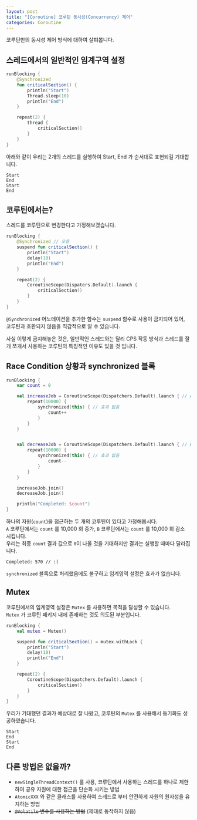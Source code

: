```yaml
---
layout: post
title: "[Coroutine] 코루틴 동시성(Concurrency) 제어"
categories: Coroutine
---
```


코루틴만의 동시성 제어 방식에 대하여 살펴봅니다.

## 스레드에서의 일반적인 임계구역 설정

~~~kotlin
runBlocking {
    @Synchronized
    fun criticalSection() {
        println("Start")
        Thread.sleep(10)
        println("End")
    }

    repeat(2) {
        thread {
            criticalSection()
        }
    }
}
~~~

아래와 같이 우리는 2개의 스레드를 실행하여 Start, End 가 순서대로 표현되길 기대합니다.

~~~
Start
End
Start
End
~~~

## 코루틴에서는?

스레드를 코루틴으로 변경한다고 가정해보겠습니다.

~~~kotlin
runBlocking {
    @Synchronized // 오류
    suspend fun criticalSection() {     
        println("Start")
        delay(10)
        println("End")
    }

    repeat(2) {
        CoroutineScope(Dispaters.Default).launch {
            criticalSection()
        }
    }
}
~~~

`@Synchronized` 어노테이션을 추가한 함수는 `suspend` 함수로 사용이 금지되어 있어, 코루틴과 호환되지 않음을 직감적으로 알 수 있습니다.

사실 이렇게 금지해놓은 것은, 일반적인 스레드와는 달리 CPS 작동 방식과 스레드를 잘개 쪼개서 사용하는 코루틴의 특징적인 이유도 있을 것 입니다.

## Race Condition 상황과 synchronized 블록

~~~kotlin
runBlocking {
    var count = 0

    val increaseJob = CoroutineScope(Dispatchers.Default).launch { // A
        repeat(10000) {
            synchronized(this) { // 효과 없음
                count++
            }
        }
    }


    val decreaseJob = CoroutineScope(Dispatchers.Default).launch { // B
        repeat(10000) {
            synchronized(this) { // 효과 없음
                count--
            }
        }
    }

    increaseJob.join()
    decreaseJob.join()

    println("Completed: $count")
}
~~~

하나의 자원(`count`)을 접근하는 두 개의 코루틴이 있다고 가정해봅시다.  
`A` 코루틴에서는 `count` 를 10,000 회 증가, `B` 코루틴에서는 `count` 를 10,000 회 감소 시킵니다.  
우리는 최종 `count` 결과 값으로 `0`이 나올 것을 기대하지만 결과는 실행할 때마다 달라집니다.

~~~
Completed: 570 // :(
~~~

`synchronized` 블록으로 처리했음에도 불구하고 임계영역 설정은 효과가 없습니다.

## Mutex

코루틴에서의 임계영역 설정은 `Mutex` 를 사용하면 목적을 달성할 수 있습니다.  
`Mutex` 가 코루틴 패키지 내에 존재하는 것도 의도된 부분입니다.

~~~kotlin
runBlocking {
    val mutex = Mutex()

    suspend fun criticalSection() = mutex.withLock {
        println("Start")
        delay(10)
        println("End")
    }

    repeat(2) {
        CoroutineScope(Dispatchers.Default).launch {
            criticalSection()
        }
    }
}
~~~

우리가 기대했던 결과가 예상대로 잘 나왔고, 코루틴의 `Mutex` 를 사용해서 동기화도 성공하였습니다.

~~~
Start
End
Start
End
~~~

## 다른 방법은 없을까?

- `newSingleThreadContext()` 를 사용, 코루틴에서 사용하는 스레드를 하나로 제한하여 공유 자원에 대한 접근을 단순화 시키는 방법
- `AtomicXXX` 와 같은 클래스를 사용하여 스레드로 부터 안전하게 자원의 원자성을 유지하는 방법
- ~~`@Volatile` 변수를 사용하는 방법~~ (제대로 동작하지 않음)